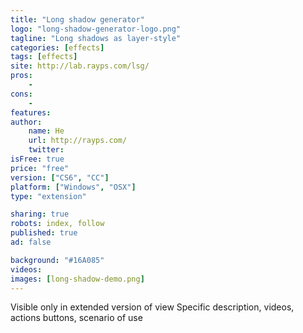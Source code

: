 ```yaml
---
title: "Long shadow generator"
logo: "long-shadow-generator-logo.png"
tagline: "Long shadows as layer-style"
categories: [effects]
tags: [effects]
site: http://lab.rayps.com/lsg/
pros:
    -
cons:
    - 
features: 
author:
    name: He
    url: http://rayps.com/
    twitter:
isFree: true
price: "free"
version: ["CS6", "CC"]
platform: ["Windows", "OSX"]
type: "extension"

sharing: true
robots: index, follow
published: true
ad: false

background: "#16A085"
videos:
images: [long-shadow-demo.png]
---
```


Visible only in extended version of view
Specific description, videos, actions buttons, scenario of use